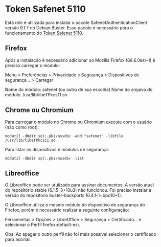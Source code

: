 # Token Safenet 5110

Esta role é utilizada para instalar o pacote SafenetAuthenticationClient versão 9.1.7 no Debian Buster.
Esse pacote é necessário para o funcionamento do [Token Safenet 5110](https://safenet.gemalto.com/multi-factor-authentication/authenticators/pki-usb-authentication/etoken-5110-usb-token/).


## Firefox

Após a instalação é necessário adicionar ao Mozilla Firefox (68.6.0esr-1) é preciso carregar o módulo:

Menu > Preferências > Privacidade e Segurança > Dispositivos de segurança... > Carregar

Nome do módulo: safenet (ou outro de sua escolha)
Nome do arquivo do módulo: /usr/lib/libeTPkcs11.so

## Chrome ou Chromium

Para carregar o módulo no Chrome ou Chromium execute com o usuário (não como root):

    modutil -dbdir sql:.pki/nssdb/ -add "safenet" -libfile /usr/lib/libeTPkcs11.so


Para listar os dispositivos e módulos de segurança:

    modutil -dbdir sql:.pki/nssdb/ -list


## Libreoffice

O Libreoffice pode ser utulizado para assinar documentos. A versão atual do repositório stable (6.1.5-3+10u3) não funcionou. Foi preciso instalar a versão do repositório buster-backports (6.4.1-1~bpo10+1).

O Libreoffice utiliza o mesmo módulo do dispositivo de segurança do Firefox, porém é necessário realizar a seguinte configuração:

Ferramentas > Opções > LibreOffice > Segurança > Certificado... e selecionar o Perfil firefox:default-esr.

Obs: Ao apagar o outro perfil não foi mais possível selecionar o certificado para assinar.